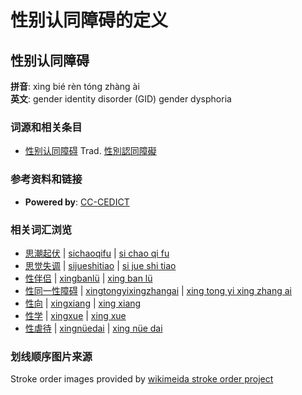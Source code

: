 # 性别认同障碍的定义

## 性别认同障碍

**拼音**: xìng bié rèn tóng zhàng ài  
**英文**: gender identity disorder (GID) gender dysphoria

### 词源和相关条目

-   [性](?define=性)[别](?define=别)[认](?define=认)[同](?define=同)[障](?define=障)[碍](?define=碍) Trad. [性](?define=性)[別](?define=別)[認](?define=認)[同](?define=同)[障](?define=障)[礙](?define=礙)

### 参考资料和链接

- **Powered by**: [CC-CEDICT](http://cc-cedict.org/)

### 相关词汇浏览

-   [思潮起伏](https://chinese.yabla.com/chinese-english-pinyin-dictionary.php?define=思潮起伏) | [sichaoqifu](https://chinese.yabla.com/chinese-english-pinyin-dictionary.php?define=sichaoqifu) | [si chao qi fu](https://chinese.yabla.com/chinese-english-pinyin-dictionary.php?define=si+chao+qi+fu)
-   [思觉失调](https://chinese.yabla.com/chinese-english-pinyin-dictionary.php?define=思觉失调) | [sijueshitiao](https://chinese.yabla.com/chinese-english-pinyin-dictionary.php?define=sijueshitiao) | [si jue shi tiao](https://chinese.yabla.com/chinese-english-pinyin-dictionary.php?define=si+jue+shi+tiao)
-   [性伴侣](https://chinese.yabla.com/chinese-english-pinyin-dictionary.php?define=性伴侣) | [xingbanlü](https://chinese.yabla.com/chinese-english-pinyin-dictionary.php?define=xingbanl%C3%BC) | [xing ban lü](https://chinese.yabla.com/chinese-english-pinyin-dictionary.php?define=xing+ban+l%C3%BC)
-   [性同一性障碍](https://chinese.yabla.com/chinese-english-pinyin-dictionary.php?define=性同一性障碍) | [xingtongyixingzhangai](https://chinese.yabla.com/chinese-english-pinyin-dictionary.php?define=xingtongyixingzhangai) | [xing tong yi xing zhang ai](https://chinese.yabla.com/chinese-english-pinyin-dictionary.php?define=xing+tong+yi+xing+zhang+ai)
-   [性向](https://chinese.yabla.com/chinese-english-pinyin-dictionary.php?define=性向) | [xingxiang](https://chinese.yabla.com/chinese-english-pinyin-dictionary.php?define=xingxiang) | [xing xiang](https://chinese.yabla.com/chinese-english-pinyin-dictionary.php?define=xing+xiang)
-   [性学](https://chinese.yabla.com/chinese-english-pinyin-dictionary.php?define=性学) | [xingxue](https://chinese.yabla.com/chinese-english-pinyin-dictionary.php?define=xingxue) | [xing xue](https://chinese.yabla.com/chinese-english-pinyin-dictionary.php?define=xing+xue)
-   [性虐待](https://chinese.yabla.com/chinese-english-pinyin-dictionary.php?define=性虐待) | [xingnüedai](https://chinese.yabla.com/chinese-english-pinyin-dictionary.php?define=xingn%C3%BCedai) | [xing nüe dai](https://chinese.yabla.com/chinese-english-pinyin-dictionary.php?define=xing+n%C3%BCe+dai)

### 划线顺序图片来源

Stroke order images provided by [wikimeida stroke order project](http://commons.wikimedia.org/wiki/Commons:Stroke_Order_Project)